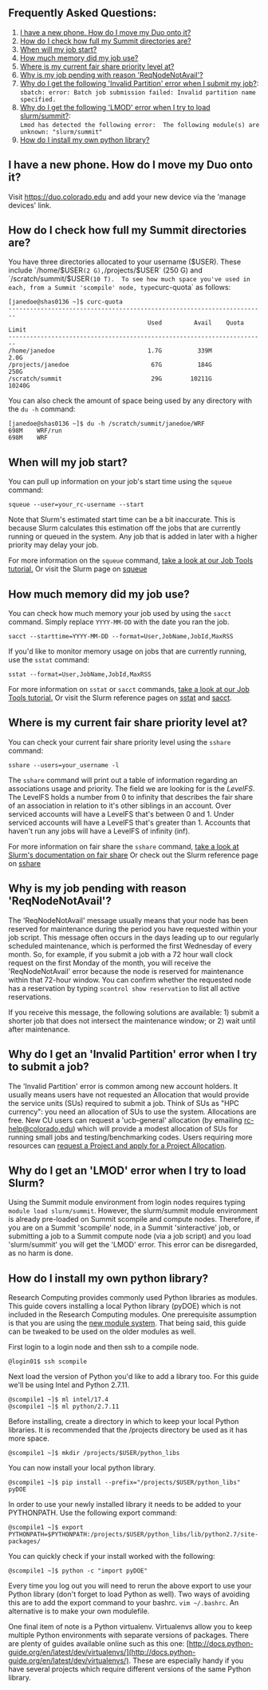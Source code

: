 ## Frequently Asked Questions:

1. [I have a new phone. How do I move my Duo onto it?](#i-have-a-new-phone-how-do-i-move-my-duo-onto-it) 
2. [How do I check how full my Summit directories are?](#how-do-i-check-how-full-my-summit-directories-are)  
3. [When will my job start?](#when-will-my-job-start)  
4. [How much memory did my job use?](#how-much-memory-did-my-job-use)  
5. [Where is my current fair share priority level at?](#where-is-my-current-fair-share-priority-level-at)  
6. [Why is my job pending with reason 'ReqNodeNotAvail'?](#why-is-my-job-pending-with-reason-reqnodenotavail)  
7. [Why do I get the following 'Invalid Partition' error when I submit my job?](#why-do-i-get-an-invalid-partition-error-when-i-try-to-submit-a-job):   
    `sbatch: error: Batch job submission failed: Invalid partition name specified.`
8. [Why do I get the following 'LMOD' error when I try to load slurm/summit?](#why-do-i-get-an-lmod-error-when-i-try-to-load-slurm):  
    `Lmod has detected the following error:  The following module(s) are unknown: "slurm/summit"`
9. [How do I install my own python library?](#how-do-i-install-my-own-python-library)  

## I have a new phone. How do I move my Duo onto it?

Visit <a href="https://duo.colorado.edu">https://duo.colorado.edu</a> and add your new device via the 'manage devices' link. 

## How do I check how full my Summit directories are?

You have three directories allocated to your username ($USER).  These include `/home/$USER` (2 G), `/projects/$USER` (250 G) and `/scratch/summit/$USER` (10 T).  To see how much space you've used in each, from a Summit 'scompile' node, type `curc-quota` as follows:

```
[janedoe@shas0136 ~]$ curc-quota
------------------------------------------------------------------------
                                       Used         Avail    Quota Limit
------------------------------------------------------------------------
/home/janedoe                          1.7G          339M           2.0G
/projects/janedoe                       67G          184G           250G
/scratch/summit                         29G        10211G         10240G
```

You can also check the amount of space being used by any directory with the `du -h` command: 

```
[janedoe@shas0136 ~]$ du -h /scratch/summit/janedoe/WRF
698M	WRF/run
698M	WRF
```

## When will my job start?

You can pull up information on your job's start time using the `squeue` command: 
```
squeue --user=your_rc-username --start
```
Note that Slurm's estimated start time can be a bit inaccurate. This is because Slurm calculates this estimation off the jobs that are currently running or queued in the system. Any job that is added in later with a higher priority may delay your job.

For more information on the `squeue` command, [take a look at our Job Tools tutorial.](Job-Tools) Or visit the Slurm page on [squeue](https://slurm.schedmd.com/squeue.html)

## How much memory did my job use?

You can check how much memory your job used by using the `sacct` command. Simply replace `YYYY-MM-DD` with the date you ran the job.

```
sacct --starttime=YYYY-MM-DD --format=User,JobName,JobId,MaxRSS
```

If you'd like to monitor memory usage on jobs that are currently running, use the `sstat` command:

```
sstat --format=User,JobName,JobId,MaxRSS
```

For more information on `sstat` or `sacct` commands, [take a look at our Job Tools tutorial.](Job-Tools) Or visit the Slurm reference pages on [sstat](https://slurm.schedmd.com/sstat.html) and [sacct](https://slurm.schedmd.com/sacct.html).

## Where is my current fair share priority level at?

You can check your current fair share priority level using the `sshare` command:
```
sshare --users=your_username -l
```
The `sshare` command will print out a table of information regarding an associations usage and priority. The field we are looking for is the _LevelFS_. The LevelFS holds a number from 0 to infinity that describes the fair share of an association in relation to it's other siblings in an account. Over serviced accounts will have a LevelFS that's between 0 and 1. Under serviced accounts will have a LevelFS that's greater than 1. Accounts that haven't run any jobs will have a LevelFS of infinity (inf).

For more information on fair share the `sshare` command, [take a look at Slurm's documentation on fair share](https://slurm.schedmd.com/fair_tree.html) Or check out the Slurm reference page on [sshare](https://slurm.schedmd.com/sshare.html)

## Why is my job pending with reason 'ReqNodeNotAvail'?

The 'ReqNodeNotAvail' message usually means that your node has been reserved for maintenance during the period you have requested within your job script. This message often occurs in the days leading up to our regularly scheduled maintenance, which is performed the first Wednesday of every month. So, for example, if you submit a job with a 72 hour wall clock request on the first Monday of the month, you will receive the 'ReqNodeNotAvail' error because the node is reserved for maintenance within that 72-hour window. You can confirm whether the requested node has a reservation by typing `scontrol show reservation` to list all active reservations. 

If you receive this message, the following solutions are available: 1) submit a shorter job that does not intersect the maintenance window; or 2) wait until after maintenance. 

## Why do I get an 'Invalid Partition' error when I try to submit a job?

The 'Invalid Partition' error is common among new account holders.  It usually means users have not requested an Allocation that would provide the service units (SUs) required to submit a job.  Think of SUs as "HPC currency": you need an allocation of SUs to use the system. Allocations are free. New CU users can request a 'ucb-general' allocation (by emailing rc-help@colorado.edu) which will provide a modest allocation of SUs for running small jobs and testing/benchmarking codes. Users requiring more resources can [request a Project and apply for a Project Allocation]("https://www.rc.colorado.edu/support/user-guide/allocations.html").

## Why do I get an 'LMOD' error when I try to load Slurm?

Using the Summit module environment from login nodes requires typing `module load slurm/summit`. However, the slurm/summit module environment is already pre-loaded on Summit scompile and compute nodes. Therefore, if you are on a Summit 'scompile' node, in a Summit 'sinteractive' job, or submitting a job to a Summit compute node (via a job script) and you load 'slurm/summit' you will get the 'LMOD' error. This error can be disregarded, as no harm is done.  

## How do I install my own python library?

Research Computing provides commonly used Python libraries as modules. This guide covers installing a local Python library (pyDOE) which is not included in the Research Computing modules. One prerequisite assumption is that you are using the [new module system](Loading-Modules). That being said, this guide can be tweaked to be used on the older modules as well.

First login to a login node and then ssh to a compile node.

```
@login01$ ssh scompile
```

Next load the version of Python you'd like to add a library too. For this guide we'll be using Intel and Python 2.7.11.

```
@scompile1 ~]$ ml intel/17.4
@scompile1 ~]$ ml python/2.7.11
```

Before installing, create a directory in which to keep your local Python libraries. It is recommended that the /projects directory be used as it has more space.

```
@scompile1 ~]$ mkdir /projects/$USER/python_libs
```

You can now install your local python library.

```
@scompile1 ~]$ pip install --prefix="/projects/$USER/python_libs" pyDOE
```

In order to use your newly installed library it needs to be added to your PYTHONPATH. Use the following export command:

```
@scompile1 ~]$ export PYTHONPATH=$PYTHONPATH:/projects/$USER/python_libs/lib/python2.7/site-packages/
```

You can quickly check if your install worked with the following:

```
@scompile1 ~]$ python -c "import pyDOE"
```

Every time you log out you will need to rerun the above export to use your Python library (don't forget to load Python as well). Two ways of avoiding this are to add the export command to your bashrc. `vim ~/.bashrc`. An alternative is to make your own modulefile.

One final item of note is a Python virtualenv. Virtualenvs allow you to keep multiple Python environments with separate versions of packages. There are plenty of guides available online such as this one: [http://docs.python-guide.org/en/latest/dev/virtualenvs/](http://docs.python-guide.org/en/latest/dev/virtualenvs/). These are especially handy if you have several projects which require different versions of the same Python library.